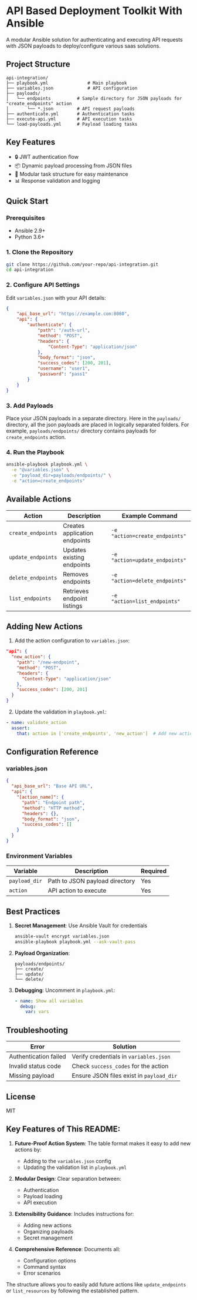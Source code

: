 # API Based Deployment Toolkit With Ansible

A modular Ansible solution for authenticating and executing API requests with JSON payloads to deploy/configure various saas solutions.

## Project Structure

```text
api-integration/
├── playbook.yml               # Main playbook
├── variables.json             # API configuration
├── payloads/                 
│   └── endpoints          # Sample directory for JSON payloads for "create_endpoints" action
│       └── *.json         # API request payloads
├── authenticate.yml       # Authentication tasks
├── execute-api.yml        # API execution tasks
└── load-payloads.yml      # Payload loading tasks
```

## Key Features

- 🔒 JWT authentication flow
- 📦 Dynamic payload processing from JSON files
- 🔄 Modular task structure for easy maintenance
- 📊 Response validation and logging

## Quick Start

### Prerequisites
- Ansible 2.9+
- Python 3.6+

### 1. Clone the Repository
```bash
git clone https://github.com/your-repo/api-integration.git
cd api-integration
```

### 2. Configure API Settings
Edit `variables.json` with your API details:
```json
{
    "api_base_url": "https://example.com:8080",
    "api": {
        "authenticate": {
            "path": "/auth-url",
            "method": "POST",
            "headers": {
                "Content-Type": "application/json"
            },
            "body_format": "json",
            "success_codes": [200, 201],
            "username": "user1",
            "password": "pass1"
        }
    }
}
```

### 3. Add Payloads
Place your JSON payloads in a separate directory. Here in the `payloads/` directory, all the json payloads are placed in logically separated folders. For example, `payloads/endpoints/` directory contains payloads for `create_endpoints` action.

### 4. Run the Playbook
```bash
ansible-playbook playbook.yml \
  -e "@variables.json" \
  -e "payload_dir=payloads/endpoints/" \
  -e "action=create_endpoints"
```

## Available Actions

| Action            | Description                          | Example Command                     |
|-------------------|--------------------------------------|-------------------------------------|
| `create_endpoints` | Creates application endpoints       | `-e "action=create_endpoints"`      |
| `update_endpoints` | Updates existing endpoints          | `-e "action=update_endpoints"`      |
| `delete_endpoints` | Removes endpoints                   | `-e "action=delete_endpoints"`      |
| `list_endpoints`   | Retrieves endpoint listings         | `-e "action=list_endpoints"`        |

## Adding New Actions

1. Add the action configuration to `variables.json`:
```json
"api": {
  "new_action": {
    "path": "/new-endpoint",
    "method": "POST",
    "headers": {
      "Content-Type": "application/json"
    },
    "success_codes": [200, 201]
  }
}
```

2. Update the validation in `playbook.yml`:
```yaml
- name: validate_action
  assert:
    that: action in ['create_endpoints', 'new_action']  # Add new action here
```

## Configuration Reference

### variables.json
```json
{
  "api_base_url": "Base API URL",
  "api": {
    "[action_name]": {
      "path": "Endpoint path",
      "method": "HTTP method",
      "headers": {},
      "body_format": "json",
      "success_codes": []
    }
  }
}
```

### Environment Variables
| Variable         | Description                     | Required |
|------------------|---------------------------------|----------|
| `payload_dir`    | Path to JSON payload directory  | Yes      |
| `action`         | API action to execute           | Yes      |

## Best Practices

1. **Secret Management**: Use Ansible Vault for credentials
   ```bash
   ansible-vault encrypt variables.json
   ansible-playbook playbook.yml --ask-vault-pass
   ```

2. **Payload Organization**:
   ```
   payloads/endpoints/
   ├── create/
   ├── update/
   └── delete/
   ```

3. **Debugging**: Uncomment in `playbook.yml`:
   ```yaml
   - name: Show all variables
     debug:
       var: vars
   ```

## Troubleshooting

| Error | Solution |
|-------|----------|
| Authentication failed | Verify credentials in `variables.json` |
| Invalid status code | Check `success_codes` for the action |
| Missing payload | Ensure JSON files exist in `payload_dir` |

## License
MIT

## Key Features of This README:

1. **Future-Proof Action System**: The table format makes it easy to add new actions by:
   - Adding to the `variables.json` config
   - Updating the validation list in `playbook.yml`

2. **Modular Design**: Clear separation between:
   - Authentication
   - Payload loading
   - API execution

3. **Extensibility Guidance**: Includes instructions for:
   - Adding new actions
   - Organizing payloads
   - Secret management

4. **Comprehensive Reference**: Documents all:
   - Configuration options
   - Command syntax
   - Error scenarios

The structure allows you to easily add future actions like `update_endpoints` or `list_resources` by following the established pattern.
